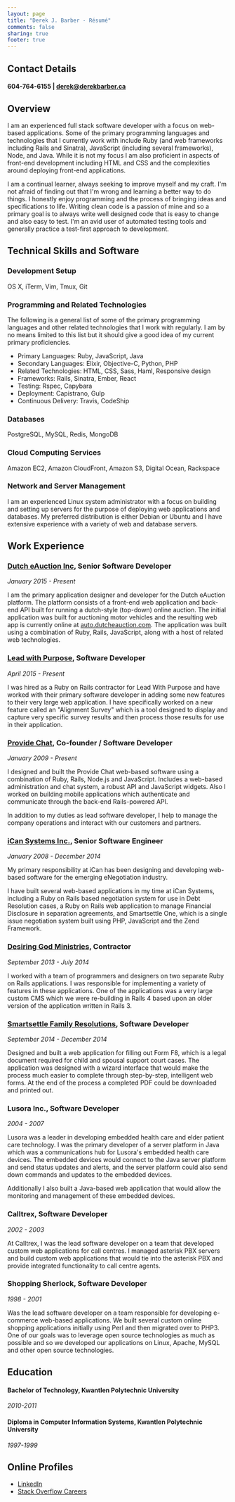 ```yaml
---
layout: page
title: "Derek J. Barber - Résumé"
comments: false
sharing: true
footer: true
---
```


## Contact Details

#### 604-764-6155 | derek@derekbarber.ca

## Overview

I am an experienced full stack software developer with a focus on web-based applications. Some of the 
primary programming languages and technologies that I currently work with include Ruby (and web 
frameworks including Rails and Sinatra), JavaScript (including several frameworks), Node, and Java. 
While it is not my focus I am also proficient in aspects of front-end development including HTML and 
CSS and the complexities around deploying front-end applications.

I am a continual learner, always seeking to improve myself and my craft. I'm not afraid of finding 
out that I'm wrong and learning a better way to do things. I honestly enjoy programming and the process 
of bringing ideas and specifications to life. Writing clean code is a passion of mine and so a primary goal 
is to always write well designed code that is easy to change and also easy to test. I'm an avid user 
of automated testing tools and generally practice a test-first approach to development.

## Technical Skills and Software

### Development Setup

OS X, iTerm, Vim, Tmux, Git

### Programming and Related Technologies

The following is a general list of some of the primary programming languages and other related technologies 
that I work with regularly. I am by no means limited to this list but it should give a good idea of 
my current primary proficiencies.

 - Primary Languages: Ruby, JavaScript, Java
 - Secondary Languages: Elixir, Objective-C, Python, PHP
 - Related Technologies: HTML, CSS, Sass, Haml, Responsive design
 - Frameworks: Rails, Sinatra, Ember, React
 - Testing: Rspec, Capybara
 - Deployment: Capistrano, Gulp
 - Continuous Delivery: Travis, CodeShip

### Databases

PostgreSQL, MySQL, Redis, MongoDB

### Cloud Computing Services

Amazon EC2, Amazon CloudFront, Amazon S3, Digital Ocean, Rackspace

### Network and Server Management

I am an experienced Linux system administrator with a focus on building and setting up servers for the purpose of 
deploying web applications and databases. My preferred distribution is either Debian or Ubuntu and I have extensive
experience with a variety of web and database servers.


## Work Experience

### <a href="http://www.dutcheauction.com" target="_blank">Dutch eAuction Inc</a>, Senior Software Developer
*January 2015 - Present*

I am the primary application designer and developer for the Dutch eAuction platform. The platform consists of a 
front-end web application and back-end API built for running a dutch-style (top-down) online auction. 
The initial application was built for auctioning motor vehicles and the resulting web app is currently online at 
<a href="https://auto.dutcheauction.com" target="_blank">auto.dutcheauction.com</a>. The application was 
built using a combination of Ruby, Rails, JavaScript, along with a host of related web technologies.

### <a href="https://leadwithpurpose.com" target="_blank">Lead with Purpose</a>, Software Developer
*April 2015 - Present*

I was hired as a Ruby on Rails contractor for Lead With Purpose and have worked with their primary
software developer in adding some new features to their very large web application. I have specifically
worked on a new feature called an "Alignment Survey" which is a tool designed to display and
capture very specific survey results and then process those results for use in their application.

### <a href="https://www.providechat.com" target="_blank">Provide Chat</a>, Co-founder / Software Developer
*January 2009 - Present*

I designed and built the Provide Chat web-based software using a combination of Ruby, Rails, Node.js and JavaScript. 
Includes a web-based administration and chat system, a robust API and JavaScript widgets. Also I worked on 
building mobile applications which authenticate and communicate through the back-end Rails-powered API.

In addition to my duties as lead software developer, I help to manage the company operations and interact 
with our customers and partners.

### <a href="http://www.smartsettle.com" target="_blank">iCan Systems Inc.</a>, Senior Software Engineer
*January 2008 - December 2014*

My primary responsibility at iCan has been designing and developing web-based software for the 
emerging eNegotiation industry.

I have built several web-based applications in my time at iCan Systems, including a Ruby on Rails based negotiation 
system for use in Debt Resolution cases, a Ruby on Rails web application to manage Financial Disclosure in 
separation agreements, and Smartsettle One, which is a single issue negotiation system built using PHP, JavaScript 
and the Zend Framework.

### <a href="http://www.desiringgod.org" target="_blank">Desiring God Ministries</a>, Contractor
*September 2013 - July 2014*

I worked with a team of programmers and designers on two separate Ruby on Rails applications. I was responsible 
for implementing a variety of features in these applications. One of the applications was a very large custom CMS 
which we were re-building in Rails 4 based upon an older version of the application written in Rails 3. 

### <a href="http://smartsettlefamily.com/" target="_blank">Smartsettle Family Resolutions</a>, Software Developer
*September 2014 - December 2014*

Designed and built a web application for filling out Form F8, which is a legal document required for child 
and spousal support court cases. The application was designed with a wizard interface that would make the process much 
easier to complete through step-by-step, intelligent web forms. At the end of the process a completed PDF could be 
downloaded and printed out.

### Lusora Inc., Software Developer
*2004 - 2007*

Lusora was a leader in developing embedded health care and elder patient care technology. I was the primary developer of 
a server platform in Java which was a communications hub for Lusora's embedded health care devices. 
The embedded devices would connect to the Java server platform and send status updates and alerts, and the server 
platform could also send down commands and updates to the embedded devices. 

Additionally I also built a Java-based web application that would allow the monitoring and management of these
embedded devices.

### Calltrex, Software Developer
*2002 - 2003*

At Calltrex, I was the lead software developer on a team that developed custom web applications for call centres. 
I managed asterisk PBX servers and build custom web applications that would tie into the asterisk PBX and 
provide integrated functionality to call centre agents.

### Shopping Sherlock, Software Developer
*1998 - 2001*

Was the lead software developer on a team responsible for developing e-commerce web-based applications. We 
built several custom online shopping applications initially using Perl and then migrated over to PHP3. One of our 
goals was to leverage open source technologies as much as possible and so we developed our applications on Linux, 
Apache, MySQL and other open source technologies.

## Education

#### Bachelor of Technology, Kwantlen Polytechnic University
*2010-2011*

#### Diploma in Computer Information Systems, Kwantlen Polytechnic University
*1997-1999*

## Online Profiles

 - [LinkedIn](https://ca.linkedin.com/in/barberderek)
 - [Stack Overflow Careers](https://careers.stackoverflow.com/derekbarber)


